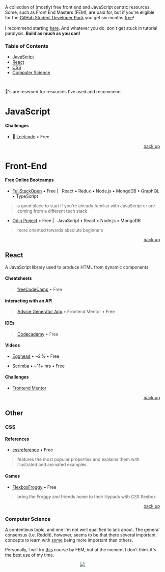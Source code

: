 <div hidden id="top"></div>

A collection of (mostly) free front end and JavaScript centric resources. Some, such as Front End Masters (FEM), are paid for, but if you're eligible for the [GitHub Student Developer Pack](https://education.github.com/pack) you get six months [free](https://frontendmasters.com/welcome/github-student-developers/)! 
<br><br>
I recommend starting [here](https://roadmap.sh/frontend). And whatever you do, don't get stuck in tutorial paralysis. <strong>Build as much as you can!</strong> 

### Table of Contents

* [JavaScript](#javascript)
* [React](#react)
* [CSS](#css)
* [Computer Science](#computer-science)

<br>

💜's are reserved for resources I've used and recommend. 

# JavaScript

#### Challenges
* 💜 [Leetcode](https://leetcode.com/) • Free

<p align="right"><a href="#top">back up</a></p>
 
# Front-End

#### Free Online Bootcamps
* [FullStackOpen](https://fullstackopen.com/en/)  • Free | &nbsp; React • Redux • Node.js • MongoDB • GraphQL • TypeScript <br>
> a good place to start if you're already familiar with JavaScript or are coming from a different tech stack
* [Odin Project](https://www.theodinproject.com/paths/full-stack-javascript) • Free | &nbsp; JavaScript • React • Node.js • MongoDB
> more oriented towards absolute beginners 

<p align="right"><a href="#top">back up</a></p>

## React
A JavaScript library used to produce HTML from dynamic components
#### Cheatsheets
> [freeCodeCamp](https://www-freecodecamp-org.cdn.ampproject.org/c/s/www.freecodecamp.org/news/the-react-cheatsheet/amp/#react-elements) • Free

#### interacting with an API
> [Advice Generator App](https://www.frontendmentor.io/challenges/advice-generator-app-QdUG-13db) • Frontend Mentor • Free

#### IDEs
> [Codecademy](https://www.codecademy.com/learn/react-101) • Free

#### Videos
* [Egghead](https://egghead.io/courses/the-beginner-s-guide-to-react) • ~2 ½ • Free <br>
>
* [Scrimba](https://scrimba.com/learn/learnreact) • ~11+ hrs • Free

#### Challenges
* [Frontend Mentor](https://www.frontendmentor.io/challenges)

<p align="right"><a href="#top">back up</a></p>


## Other
### CSS

#### References
* [cssreference](https://cssreference.io/) • Free
> features the most popular properties and explains them with illustrated and animated examples

#### Games
* [FlexboxFroggy](https://flexboxfroggy.com/) • Free
> bring the Froggy and friends home to their lilypads with CSS flexbox

<p align="right"><a href="#top">back up</a></p>

### Computer Science

A contentious topic, and one I'm not well qualified to talk about. The general consensus (i.e. Reddit), however, seems to be that there several important concepts to learn with [some](https://benmccormick.org/2018/02/20/cs-for-fe/) being more important than others. 

Personally, I will try [this](https://frontendmasters.com/courses/computer-science-v2/) course by FEM, but at the moment I don't think it's the best use of my time.

<p align="center">
  <img src="https://visitor-badge.laobi.icu/badge?page_id=adrianHards/resources-js" id="counter">
</p>


